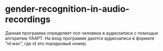 # gender-recognition-in-audio-recordings
Данная программа определяет пол человека в аудиозаписи с помощью алгоритма YAAPT. 
На вход программе даются аудиозаписи в формате "id.wav", где id это порядковый номер.
